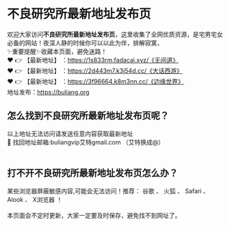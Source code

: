 # 不良研究所最新地址发布页<br>
欢迎大家访问**不良研究所最新地址发布页**，这里收集了全网优质资源，是宅男宅女必备的网站！夜深人静的时候你可以以此为伴，排解寂寞，<br>
✨重要提醒✨收藏本页面，避免迷路！<br>
❤️ 👉 【最新地址】 ：https://1s833rm.fadacai.xyz/《无间道》<br>
❤️ 👉 【最新地址】 ：https://2d443m7.k3j54d.cc/《大话西游》<br>
❤️ 👉 【最新地址】 ：https://3f96664.k8m3nn.cc/《边缘世界》<br>
地址发布：https://buliang.org<br>
## 怎么找到**不良研究所最新地址发布页**呢？<br>
以上地址无法访问请发送任意内容获取最新地址<br>
📧 找回地址邮箱:buliangvip艾特gmail.com （艾特换成@）<br><br>
## 打不开**不良研究所最新地址发布页**怎么办？
某些浏览器屏蔽敏感内容,可能会无法访问！推荐： 谷歌 、 火狐 、 Safari 、 Alook 、 X浏览器 ！<br><br>
本页面会不定时更新，大家一定要及时保存，避免找不到网址了。







